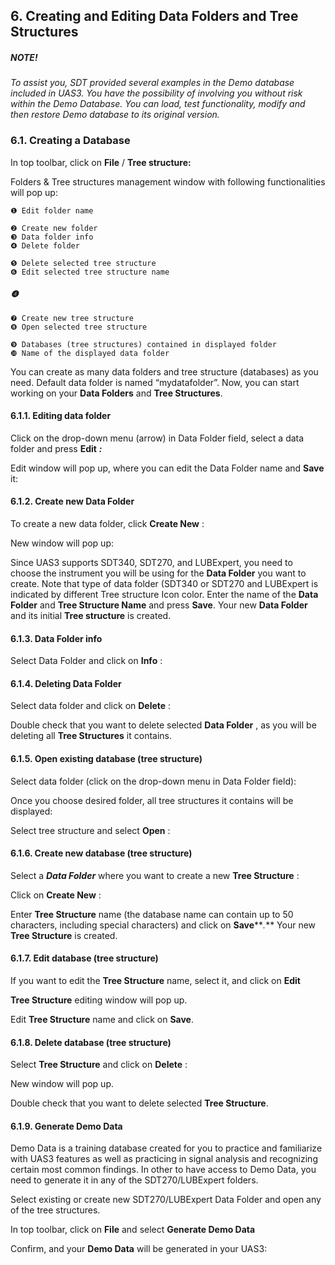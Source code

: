 ## 6. Creating and Editing Data Folders and Tree Structures

##### NOTE!

_To assist you, SDT provided several examples in the Demo database included in UAS3.
You have the possibility of involving you without risk within the Demo Database.
You can load, test functionality, modify and then restore Demo database to its original version._

### 6.1. Creating a Database

In top toolbar, click on **File** / **Tree structure:**

Folders & Tree structures management window with following functionalities will pop up:

```
❶ Edit folder name
```
```
❷ Create new folder
❸ Data folder info
❹ Delete folder
```
```
❺ Delete selected tree structure
❻ Edit selected tree structure name
```
##### ❹


```
❼ Create new tree structure
❽ Open selected tree structure
```
```
❾ Databases (tree structures) contained in displayed folder
❿ Name of the displayed data folder
```
You can create as many data folders and tree structure (databases) as you need.
Default data folder is named “mydatafolder”.
Now, you can start working on your **Data Folders** and **Tree Structures**.

#### 6.1.1. Editing data folder

Click on the drop-down menu (arrow) in Data Folder field, select a data folder and press **Edit** **_:_**

Edit window will pop up, where you can edit the Data Folder name and **Save** it:

#### 6.1.2. Create new Data Folder

To create a new data folder, click **Create New** :

New window will pop up:


Since UAS3 supports SDT340, SDT270, and LUBExpert, you need to choose the instrument you will be
using for the **Data Folder** you want to create. Note that type of data folder (SDT340 or SDT270 and
LUBExpert is indicated by different Tree structure Icon color.
Enter the name of the **Data Folder** and **Tree Structure Name** and press **Save**.
Your new **Data Folder** and its initial **Tree structure** is created.

#### 6.1.3. Data Folder info

Select Data Folder and click on **Info** :

#### 6.1.4. Deleting Data Folder

Select data folder and click on **Delete** :

Double check that you want to delete selected **Data Folder** , as you will be deleting all **Tree Structures**
it contains.


#### 6.1.5. Open existing database (tree structure)

Select data folder (click on the drop-down menu in Data Folder field):

Once you choose desired folder, all tree structures it contains will be displayed:

Select tree structure and select **Open** :

#### 6.1.6. Create new database (tree structure)

Select a **_Data Folder_** where you want to create a new **Tree Structure** :

Click on **Create New** :


Enter **Tree Structure** name (the database name can contain up to 50 characters, including special
characters) and click on **Save****_._** Your new **Tree Structure** is created.

#### 6.1.7. Edit database (tree structure)

If you want to edit the **Tree Structure** name, select it, and click on **Edit**

**Tree Structure** editing window will pop up.

Edit **Tree Structure** name and click on **Save**.

#### 6.1.8. Delete database (tree structure)

Select **Tree Structure** and click on **Delete** :


New window will pop up.

Double check that you want to delete selected **Tree Structure**.

#### 6.1.9. Generate Demo Data

Demo Data is a training database created for you to practice and familiarize with UAS3 features as
well as practicing in signal analysis and recognizing certain most common findings. In other to have
access to Demo Data, you need to generate it in any of the SDT270/LUBExpert folders.

Select existing or create new SDT270/LUBExpert Data Folder and open any of the tree structures.

In top toolbar, click on **File** and select **Generate Demo Data**

Confirm, and your **Demo Data** will be generated in your UAS3:

